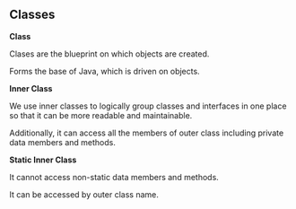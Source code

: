 ## Classes

**Class** 
    
Clases are the blueprint on which objects are  created.

Forms the base of Java, which is driven on objects.

**Inner Class** 

We use inner classes to logically group classes and interfaces in one place so that it can be more readable and maintainable. 

Additionally, it can access all the members of outer class including private data members and methods.

**Static Inner Class** 

It cannot access non-static data members and methods. 

It can be accessed by outer class name.